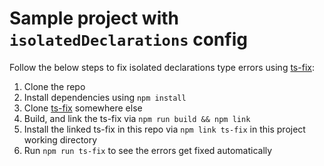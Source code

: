 # Sample project with `isolatedDeclarations` config

Follow the below steps to fix isolated declarations type errors using [ts-fix](https://github.com/microsoft/ts-fix):

1. Clone the repo
2. Install dependencies using `npm install`
3. Clone [ts-fix](https://github.com/microsoft/ts-fix/pull/30) somewhere else
4. Build, and link the ts-fix via `npm run build && npm link`
5. Install the linked ts-fix in this repo via `npm link ts-fix` in this project working directory
6. Run `npm run ts-fix` to see the errors get fixed automatically
